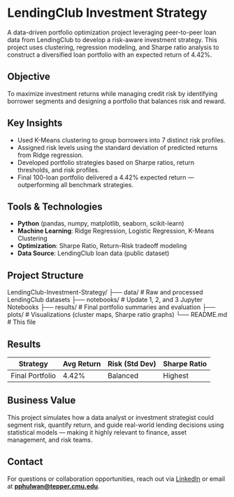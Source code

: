 # LendingClub Investment Strategy
A data-driven portfolio optimization project leveraging peer-to-peer loan data from LendingClub to develop a risk-aware investment strategy. This project uses clustering, regression modeling, and Sharpe ratio analysis to construct a diversified loan portfolio with an expected return of 4.42%.

## Objective
To maximize investment returns while managing credit risk by identifying borrower segments and designing a portfolio that balances risk and reward.

## Key Insights
- Used K-Means clustering to group borrowers into 7 distinct risk profiles.
- Assigned risk levels using the standard deviation of predicted returns from Ridge regression.
- Developed portfolio strategies based on Sharpe ratios, return thresholds, and risk profiles.
- Final 100-loan portfolio delivered a 4.42% expected return — outperforming all benchmark strategies.

## Tools & Technologies
- **Python** (pandas, numpy, matplotlib, seaborn, scikit-learn)
- **Machine Learning**: Ridge Regression, Logistic Regression, K-Means Clustering
- **Optimization**: Sharpe Ratio, Return-Risk tradeoff modeling
- **Data Source**: LendingClub loan data (public dataset)

## Project Structure
LendingClub-Investment-Strategy/
├── data/           # Raw and processed LendingClub datasets
├── notebooks/      # Update 1, 2, and 3 Jupyter Notebooks
├── results/        # Final portfolio summaries and evaluation
├── plots/          # Visualizations (cluster maps, Sharpe ratio graphs)
└── README.md       # This file

## Results
| Strategy | Avg Return | Risk (Std Dev) | Sharpe Ratio |
|----------|------------|----------------|---------------|
| Final Portfolio | 4.42% | Balanced | Highest |

## Business Value
This project simulates how a data analyst or investment strategist could segment risk, quantify return, and guide real-world lending decisions using statistical models — making it highly relevant to finance, asset management, and risk teams.

## Contact
For questions or collaboration opportunities, reach out via [LinkedIn](https://linkedin.com/in/poorviphulwani) or email at **pphulwan@tepper.cmu.edu**.

